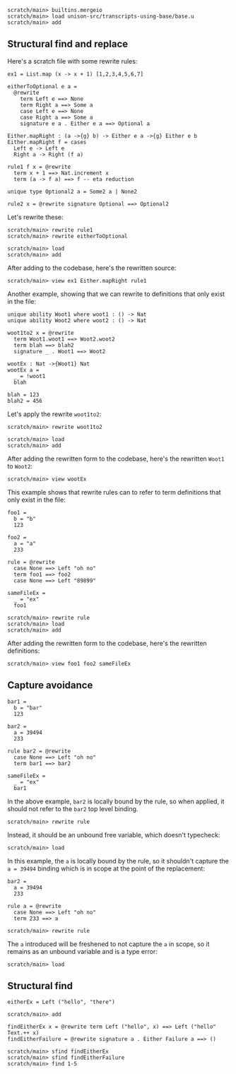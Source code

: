 ``` ucm :hide
scratch/main> builtins.mergeio
scratch/main> load unison-src/transcripts-using-base/base.u
scratch/main> add
```

## Structural find and replace

Here's a scratch file with some rewrite rules:

``` unison :hide
ex1 = List.map (x -> x + 1) [1,2,3,4,5,6,7]

eitherToOptional e a =
  @rewrite
    term Left e ==> None
    term Right a ==> Some a
    case Left e ==> None
    case Right a ==> Some a
    signature e a . Either e a ==> Optional a

Either.mapRight : (a ->{g} b) -> Either e a ->{g} Either e b
Either.mapRight f = cases
  Left e -> Left e
  Right a -> Right (f a)

rule1 f x = @rewrite
  term x + 1 ==> Nat.increment x
  term (a -> f a) ==> f -- eta reduction

unique type Optional2 a = Some2 a | None2

rule2 x = @rewrite signature Optional ==> Optional2
```

Let's rewrite these:

``` ucm
scratch/main> rewrite rule1
scratch/main> rewrite eitherToOptional
```

``` ucm :hide
scratch/main> load
scratch/main> add
```

After adding to the codebase, here's the rewritten source:

``` ucm
scratch/main> view ex1 Either.mapRight rule1
```

Another example, showing that we can rewrite to definitions that only exist in the file:

``` unison :hide
unique ability Woot1 where woot1 : () -> Nat
unique ability Woot2 where woot2 : () -> Nat

woot1to2 x = @rewrite
  term Woot1.woot1 ==> Woot2.woot2
  term blah ==> blah2
  signature _ . Woot1 ==> Woot2

wootEx : Nat ->{Woot1} Nat
wootEx a =
  _ = !woot1
  blah

blah = 123
blah2 = 456
```

Let's apply the rewrite `woot1to2`:

``` ucm
scratch/main> rewrite woot1to2
```

``` ucm :hide
scratch/main> load
scratch/main> add
```

After adding the rewritten form to the codebase, here's the rewritten `Woot1` to `Woot2`:

``` ucm
scratch/main> view wootEx
```

This example shows that rewrite rules can to refer to term definitions that only exist in the file:

``` unison :hide
foo1 =
  b = "b"
  123

foo2 =
  a = "a"
  233

rule = @rewrite
  case None ==> Left "oh no"
  term foo1 ==> foo2
  case None ==> Left "89899"

sameFileEx =
  _ = "ex"
  foo1
```

``` ucm :hide
scratch/main> rewrite rule
scratch/main> load
scratch/main> add
```

After adding the rewritten form to the codebase, here's the rewritten definitions:

``` ucm
scratch/main> view foo1 foo2 sameFileEx
```

## Capture avoidance

``` unison :hide
bar1 =
  b = "bar"
  123

bar2 =
  a = 39494
  233

rule bar2 = @rewrite
  case None ==> Left "oh no"
  term bar1 ==> bar2

sameFileEx =
  _ = "ex"
  bar1
```

In the above example, `bar2` is locally bound by the rule, so when applied, it should not refer to the `bar2` top level binding.

``` ucm
scratch/main> rewrite rule
```

Instead, it should be an unbound free variable, which doesn't typecheck:

``` ucm :error
scratch/main> load
```

In this example, the `a` is locally bound by the rule, so it shouldn't capture the `a = 39494` binding which is in scope at the point of the replacement:

``` unison :hide
bar2 =
  a = 39494
  233

rule a = @rewrite
  case None ==> Left "oh no"
  term 233 ==> a
```

``` ucm
scratch/main> rewrite rule
```

The `a` introduced will be freshened to not capture the `a` in scope, so it remains as an unbound variable and is a type error:

``` ucm :error
scratch/main> load
```

## Structural find

``` unison :hide
eitherEx = Left ("hello", "there")
```

``` ucm :hide
scratch/main> add
```

``` unison :hide
findEitherEx x = @rewrite term Left ("hello", x) ==> Left ("hello" Text.++ x)
findEitherFailure = @rewrite signature a . Either Failure a ==> ()
```

``` ucm
scratch/main> sfind findEitherEx
scratch/main> sfind findEitherFailure
scratch/main> find 1-5
```
